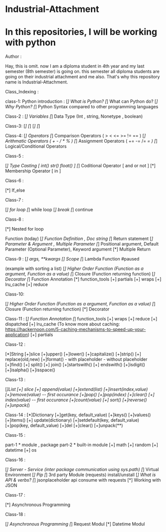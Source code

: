 # Industrial-Attachment
<h1> In this  repositories, I will be working with python</h1>

 Author : 
 
Hay, this is omit. now I am a diploma student in 4th year and my last semester   (8th semester) 
is going on. this semester all diploma students are going on their industrial attachment and me also.
That's why this repository name is Industrial-Attachment.


Class_Indexing : 
    
class-1: 
Python introduction :
[*] What is Python?
[*] What can Python do?
[*] Why Python?
[*] Python Syntax compared to other programming languages

Class-2 : 
[*] Variables
[*] Data Type (Int , string, Nonetype , boolean)

Class-3: 
[*] 
[*]
[*]
[*]

Class-4: 
[*] Operators
[*] Comparison Operators ( > < <= >= != == )
[*] Arithmatic Operators ( + - / * % )
[*] Assignment Operators ( += -= /= *= )
[*] Logical/Conditional Operators


Class-5 : 

[*] Type Casting [ int() str() float() ]
[*] Coditional Operator [ and or not ]
[*] Membership Operator [ in ]

Class-6 : 

[*] If_else

Class-7 : 

[*] for loop
[*] while loop
[*] break
[*] continue

Class-8 :

[*]  Nested for loop

Function (today)
[*]  Function Definition , Doc string
[*]  Return statement
[*]  Parameter & Argument , Multiple Parameter
[*] Positional argument, Default Parameter (Optional Parameter), Keyword argument
[*] Multiple Return

Class-9 :
[*] *args, **kwargs
[*] Scope
[*] Lambda Function  #paused 

(example with sorting a list)
[*] Higher Order Function (Function as a argument, Function as a value)
[*] Closure (Function returning function)
[*] Decorator
[*] Function Annotation
[*] function_tools
	[+] partials
	[+] wraps
	[+] lru_cache
	[+] reduce

Class-10:

[*] Higher Order Function (Function as a argument, Function as a value)
[*] Closure (Function returning function)
[*] Decorator

Class-11 :
[*] Function Annotation
[*] function_tools
	[+] wraps
	[+] reduce
    [+] dispatched
	[+] lru_cache (To know more  about  caching: https://hackernoon.com/5-caching-mechanisms-to-speed-up-your-application)
	[+] partials

Class-12 :

[*]String
    [+]slice
    [+]upper()
    [+]lower()
    [+]capitalize()
    [+]strip()
    [+] replace(old,new)
    [+]format()
        - with placeholder
        - without placeholder
    [+]find()
    [+] split()
    [+] join()
    [+]startswith()
    [+] endswith()
    [+]isdigit()
    [+]isalpha()
    [+]isspace()


Class-13 :

[*]List
    [+] slice
    [+] append(value)
    [+]extend(list)
    [+]insert(index,value)
    [+]remove(value) -- first occurance
    [+]pop()
    [+]pop(index)
    [+]clear()
    [+] index(value) -- first occurance
    [+]count(value)
    [+] sort()
    [+]reverse()
    [+]unpack(*)

Class-14 :
[*]Dictionary
    [+]get(key, default_value)
    [+]keys()
    [+]values()
    [+]items()
    [+] update(dictionary)
    [+]setdefault(key, default_value)
    [+]pop(key, default_value)
    [+]del
    [+]clear()
    [+]unpack(**)

Class-15 :

part-1
	* module , package
part-2
	* built-in module
		[+] math
		[+] random
		[+] datetime
		[+] os

Class-16 :

[*] Server - Service (inter package communication using sys.path)
[*] Virtual Environment
[*] Pip
[*] 3rd party Module (requests) install/unstall
[*] What is API & verbs?
[*] jsonplaceholder api consume with requests
[*] Working with JSON


Class-17 :

[*] Asynchronous Programming

Class-18 :

[*] Asynchronous Programming
[*] Request Modul
[*] Datetime Modul